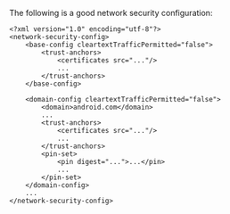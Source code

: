 
The following is a good network security configuration:

    <?xml version="1.0" encoding="utf-8"?>
    <network-security-config>
        <base-config cleartextTrafficPermitted="false">
            <trust-anchors>
                <certificates src="..."/>
                ...
            </trust-anchors>
        </base-config>

        <domain-config cleartextTrafficPermitted="false">
            <domain>android.com</domain>
            ...
            <trust-anchors>
                <certificates src="..."/>
                ...
            </trust-anchors>
            <pin-set>
                <pin digest="...">...</pin>
                ...
            </pin-set>
        </domain-config>
        ...
    </network-security-config>
